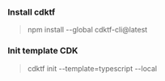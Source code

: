 ### Install cdktf

> npm install --global cdktf-cli@latest

### Init template CDK

> cdktf init --template=typescript --local